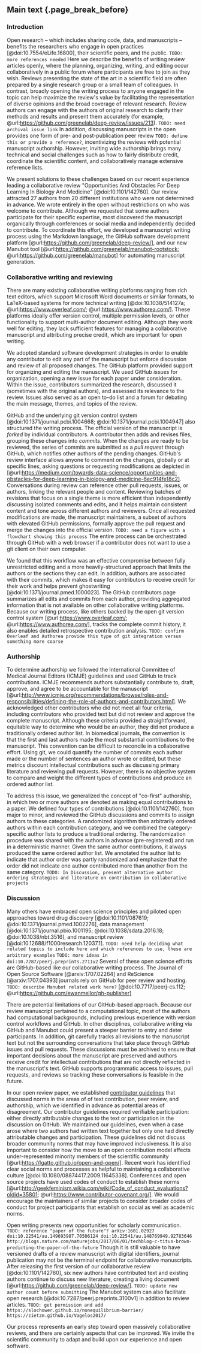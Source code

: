 ## Main text {.page_break_before}

### Introduction

Open research – which includes sharing code, data, and manuscripts – benefits the researchers who engage in open practices [@doi:10.7554/eLife.16800], their scientific peers, and the public.
`TODO: more references needed`
Here we describe the benefits of writing review articles openly, where the planning, organizing, writing, and editing occur collaboratively in a public forum where participants are free to join as they wish.
Reviews presenting the state of the art in a scientific field are often prepared by a single research group or a small team of colleagues.
In contrast, broadly opening the writing process to anyone engaged in the topic can help maximize the review's value by facilitating the representation of diverse opinions and the broad coverage of relevant research.
Review authors can engage with the authors of original research to clarify their methods and results and present them accurately (for example, @url:https://github.com/greenelab/deep-review/issues/213).
`TODO: need archival issue link`
In addition, discussing manuscripts in the open provides one form of pre- and post-publication peer review `TODO: define this or provide a reference?`, incentivizing the reviews with potential manuscript authorship.
However, inviting wide authorship brings many technical and social challenges such as how to fairly distribute credit, coordinate the scientific content, and collaboratively manage extensive reference lists.

We present solutions to these challenges based on our recent experience leading a collaborative review "Opportunities And Obstacles For Deep Learning In Biology And Medicine" [@doi:10.1101/142760].
Our review attracted 27 authors from 20 different institutions who were not determined in advance.
We wrote entirely in the open without restrictions on who was welcome to contribute.
Although we requested that some authors participate for their specific expertise, most discovered the manuscript organically through conferences or social media and independently decided to contribute.
To coordinate this effort, we developed a manuscript writing process using the Markdown language, the GitHub software development platform [@url:https://github.com/greenelab/deep-review/], and our new Manubot tool [@url:https://github.com/greenelab/manubot-rootstock; @url:https://github.com/greenelab/manubot] for automating manuscript generation.


### Collaborative writing and reviewing

There are many existing collaborative writing platforms ranging from rich text editors, which support Microsoft Word documents or similar formats, to LaTeX-based systems for more technical writing [@doi:10.1038/514127a; @url:https://www.overleaf.com/; @url:https://www.authorea.com/].
These platforms ideally offer version control, multiple permission levels, or other functionality to support multi-author document editing.
Although they work well for editing, they lack sufficient features for managing a collaborative manuscript and attributing precise credit, which are important for open writing.

We adopted standard software development strategies in order to enable any contributor to edit any part of the manuscript but enforce discussion and review of all proposed changes.
The GitHub platform provided support for organizing and editing the manuscript.
We used GitHub _issues_ for organization, opening a new issue for each paper under consideration.
Within the issue, contributors summarized the research, discussed it (sometimes with the original authors), and assessed its relevance to the review.
Issues also served as an open to-do list and a forum for debating the main message, themes, and topics of the review.

GitHub and the underlying git version control system [@doi:10.1371/journal.pcbi.1004668; @doi:10.1371/journal.pcbi.1004947] also structured the writing process.
The official version of the manuscript is _forked_ by individual contributors.
A contributor then adds and revises files, grouping these changes into _commits_.
When the changes are ready to be reviewed, the series of commits are submitted as a _pull request_ through GitHub, which notifies other authors of the pending changes.
GitHub's review interface allows anyone to comment on the changes, globally or at specific lines, asking questions or requesting modifications as depicted in [@url:https://medium.com/towards-data-science/opportunities-and-obstacles-for-deep-learning-in-biology-and-medicine-6ec914fe18c2].
Conversations during review can reference other pull requests, issues, or authors, linking the relevant people and content.
Reviewing batches of revisions that focus on a single theme is more efficient than independently discussing isolated comments and edits, and it helps maintain consistent content and tone across different authors and reviewers.
Once all requested modifications are made, the manuscript maintainers, a subset of authors with elevated GitHub permissions, formally approve the pull request and merge the changes into the official version.
`TODO: need a figure with a flowchart showing this process`
The entire process can be orchestrated through GitHub with a web browser if a contributor does not want to use a git client on their own computer.

We found that this workflow was an effective compromise between fully unrestricted editing and a more heavily-structured approach that limits the authors or the sections they can edit.
In addition, authors are associated with their commits, which makes it easy for contributors to receive credit for their work and helps prevent ghostwriting [@doi:10.1371/journal.pmed.1000023].
The GitHub contributors page summarizes all edits and commits from each author, providing aggregated information that is not available on other collaborative writing platforms.
Because our writing process, like others backed by the open git version control system [@url:https://www.overleaf.com/; @url:https://www.authorea.com/], tracks the complete commit history, it also enables detailed retrospective contribution analysis.
`TODO: confirm Overleaf and Authorea provide this type of git integration versus something more coarse`

### Authorship

To determine authorship we followed the International Committee of Medical Journal Editors (ICMJE) guidelines and used GitHub to track contributions.
ICMJE recommends authors substantially contribute to, draft, approve, and agree to be accountable for the manuscript [@url:http://www.icmje.org/recommendations/browse/roles-and-responsibilities/defining-the-role-of-authors-and-contributors.html].
We acknowledged other contributors who did not meet all four criteria, including contributors who provided text but did not review and approve the complete manuscript.
Although these criteria provided a straightforward, equitable way to determine who would be an author, they did not produce a traditionally ordered author list.
In biomedical journals, the convention is that the first and last authors made the most substantial contributions to the manuscript.
This convention can be difficult to reconcile in a collaborative effort.
Using git, we could quantify the number of commits each author made or the number of sentences an author wrote or edited, but these metrics discount intellectual contributions such as discussing primary literature and reviewing pull requests.
However, there is no objective system to compare and weight the different types of contributions and produce an ordered author list.

To address this issue, we generalized the concept of "co-first" authorship, in which two or more authors are denoted as making equal contributions to a paper.
We defined four types of contributions [@doi:10.1101/142760], from major to minor, and reviewed the GitHub discussions and commits to assign authors to these categories.
A randomized algorithm then arbitrarily ordered authors within each contribution category, and we combined the category-specific author lists to produce a traditional ordering.
The randomization procedure was shared with the authors in advance (pre-registered) and run in a deterministic manner.
Given the same author contributions, it always produced the same ordered author list.
We annotated the author list to indicate that author order was partly randomized and emphasize that the order did not indicate one author contributed more than another from the same category.
`TODO: In Discussion, present alternative author ordering strategies and literature on contribution in collaborative projects`

### Discussion

Many others have embraced open science principles and piloted open approaches toward drug discovery [@doi:10.1101/087619; @doi:10.1371/journal.pmed.1002276], data management [@doi:10.1371/journal.pbio.1001195; @doi:10.1038/sdata.2016.18; @doi:10.1038/nbt.3516], and manuscript review [@doi:10.12688/f1000research.12037.1].
`TODO: need help deciding what related topics to include here and which references to use, these are arbitrary examples`
`TODO: more ideas in doi:10.7287/peerj.preprints.2711v2`
Several of these open science efforts are GitHub-based like our collaborative writing process.
The Journal of Open Source Software [@arxiv:1707.02264] and ReScience [@arxiv:1707.04393] journals rely on GitHub for peer review and hosting.
`TODO: describe Manubot related work here?` [@doi:10.7717/peerj-cs.112; @url:https://github.com/ewanmellor/gh-publisher]

There are potential limitations of our GitHub-based approach.
Because our review manuscript pertained to a computational topic, most of the authors had computational backgrounds, including previous experience with version control workflows and GitHub.
In other disciplines, collaborative writing via GitHub and Manubot could present a steeper barrier to entry and deter participants.
In addition, git carefully tracks all revisions to the manuscript text but not the surrounding conversations that take place through GitHub issues and pull requests.
These discussions must be archived to ensure that important decisions about the manuscript are preserved and authors receive credit for intellectual contributions that are not directly reflected in the manuscript's text.
GitHub supports programmatic access to issues, pull requests, and reviews so tracking these conversations is feasible in the future.

In our open review paper, we established [contributor guidelines](https://github.com/greenelab/deep-review/blob/v0.9-preprint/CONTRIBUTING.md) that discussed norms in the areas of of text contribution, peer review, and authorship, which we identified in advance as potential areas of disagreement.
Our contributor guidelines required verifiable participation: either directly attributable changes to the text or participation in the discussion on GitHub.
We maintained our guidelines, even when a case arose where two authors had written text together but only one had directly attributable changes and participation.
These guidelines did not discuss broader community norms that may have improved inclusiveness.
It is also important to consider how the move to an open contribution model affects under-represented minority members of the scientific community [@url:https://lgatto.github.io/open-and-open/].
Recent work has identified clear social norms and processes as helpful to maintaining a collaborative culture [@doi:10.1080/08874417.2009.11645338].
Conferences and open source projects have used codes of conduct to establish these norms [@url:http://geekfeminism.wikia.com/wiki/Code_of_conduct_evaluations?oldid=35801; @url:https://www.contributor-covenant.org/].
We would encourage the maintainers of similar projects to consider broader codes of conduct for project participants that establish on social as well as academic norms.

Open writing presents new opportunities for scholarly communication.
`TODO: reference "paper of the future"? arXiv:1601.02927 doi:10.22541/au.149693987.70506124 doi:10.22541/au.148769949.92783646 http://blogs.nature.com/naturejobs/2017/06/01/techblog-c-titus-brown-predicting-the-paper-of-the-future`
Though it is still valuable to have versioned drafts of a review manuscript with digital identifiers, journal publication may not be the terminal endpoint for collaborative manuscripts.
After releasing the first version of our collaborative review [@doi:10.1101/142760], six new authors have contributed text and existing authors continue to discuss new literature, creating a living document [@url:https://github.com/greenelab/deep-review/].
`TODO: update new author count before submitting`
The Manubot system can also facilitate open research [@doi:10.7287/peerj.preprints.3100v1] in addition to review articles.
`TODO: get permission and add https://slochower.github.io/nonequilibrium-barrier/ https://zietzm.github.io/Vagelos2017/`

Our process represents an early step toward open massively collaborative reviews, and there are certainly aspects that can be improved.
We invite the scientific community to adapt and build upon our experience and open software.
